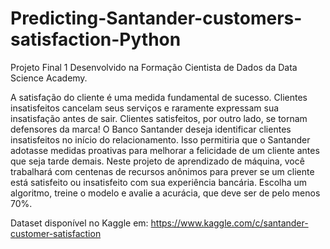 # Predicting-Santander-customers-satisfaction-Python
Projeto Final 1 Desenvolvido na Formação Cientista de Dados da Data Science Academy.

A satisfação do cliente é uma medida fundamental de sucesso. Clientes insatisfeitos cancelam seus serviços e raramente expressam sua insatisfação antes
de sair. Clientes satisfeitos, por outro lado, se tornam defensores da marca!
O Banco Santander deseja identificar clientes insatisfeitos no início do relacionamento. Isso permitiria que o Santander adotasse medidas proativas para melhorar a felicidade de um cliente antes que
seja tarde demais.
Neste projeto de aprendizado de máquina, você trabalhará com centenas de recursos anônimos para prever se um cliente está satisfeito ou insatisfeito com
sua experiência bancária.
Escolha um algoritmo, treine o modelo e avalie a acurácia, que deve ser de pelo menos 70%.

Dataset disponível no Kaggle em: https://www.kaggle.com/c/santander-customer-satisfaction
